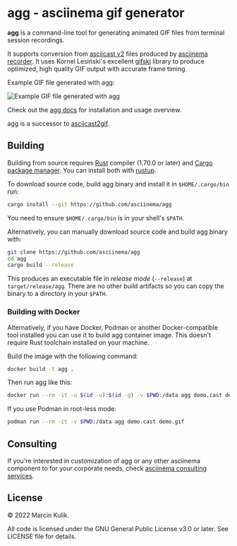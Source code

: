 # agg - asciinema gif generator

__agg__ is a command-line tool for generating animated GIF files from terminal
session recordings.

It supports conversion from [asciicast
v2](https://github.com/asciinema/asciinema/blob/master/doc/asciicast-v2.md)
files produced by [asciinema recorder](https://github.com/asciinema/asciinema).
It uses Kornel Lesiński's excellent
[gifski](https://github.com/ImageOptim/gifski) library to produce optimized,
high quality GIF output with accurate frame timing.

Example GIF file generated with agg:

![Example GIF file generated with agg](demo.gif)

Check out the [agg docs](https://docs.asciinema.org/manual/agg/) for
installation and usage overview.

agg is a successor to
[asciicast2gif](https://github.com/asciinema/asciicast2gif).

## Building

Building from source requires [Rust](https://www.rust-lang.org/) compiler
(1.70.0 or later) and [Cargo package manager](https://doc.rust-lang.org/cargo/).
You can install both with [rustup](https://rustup.rs/).

To download source code, build agg binary and install it in `$HOME/.cargo/bin`
run:

```bash
cargo install --git https://github.com/asciinema/agg
```

You need to ensure `$HOME/.cargo/bin` is in your shell's `$PATH`.

Alternatively, you can manually download source code and build agg binary with:

```bash
git clone https://github.com/asciinema/agg
cd agg
cargo build --release
```

This produces an executable file in _release mode_ (`--release`) at
`target/release/agg`. There are no other build artifacts so you can copy the
binary to a directory in your `$PATH`.

### Building with Docker

Alternatively, if you have Docker, Podman or another Docker-compatible tool
installed you can use it to build agg container image. This doesn't require Rust
toolchain installed on your machine.

Build the image with the following command:

```sh
docker build -t agg .
```

Then run agg like this:

```sh
docker run --rm -it -u $(id -u):$(id -g) -v $PWD:/data agg demo.cast demo.gif
```

If you use Podman in root-less mode:

```sh
podman run --rm -it -v $PWD:/data agg demo.cast demo.gif
```

## Consulting

If you're interested in customization of agg or any other asciinema component to
for your corporate needs, check [asciinema consulting
services](https://docs.asciinema.org/consulting/).

## License

© 2022 Marcin Kulik.

All code is licensed under the GNU General Public License v3.0 or later. See LICENSE file for details.
